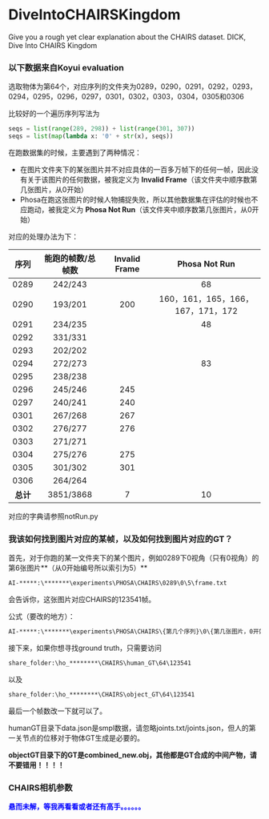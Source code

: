 # DiveIntoCHAIRSKingdom
Give you a rough yet clear explanation about the CHAIRS dataset.
DICK, Dive Into CHAIRS Kingdom

### 以下数据来自Koyui evaluation

选取物体为第64个，对应序列的文件夹为0289，0290，0291，0292，0293，0294，0295，0296，0297，0301，0302，0303，0304，0305和0306

比较好的一个遍历序列写法为

```python
seqs = list(range(289, 298)) + list(range(301, 307))
seqs = list(map(lambda x: '0' + str(x), seqs))
```

在跑数据集的时候，主要遇到了两种情况：

- 在图片文件夹下的某张图片并不对应具体的一百多万帧下的任何一帧，因此没有关于该图片的任何数据，被我定义为 **Invalid Frame**（该文件夹中顺序数第几张图片，从0开始）
- Phosa在跑这张图片的时候人物捕捉失败，所以其他数据集在评估的时候也不应跑动，被我定义为 **Phosa Not Run**（该文件夹中顺序数第几张图片，从0开始）

对应的处理办法为下：

|   序列   | 能跑的帧数/总帧数 | Invalid Frame |           Phosa Not Run           |
| :------: | :---------------: | :-----------: | :-------------------------------: |
|   0289   |      242/243      |               |                68                 |
|   0290   |      193/201      |      200      | 160，161，165，166，167，171，172 |
|   0291   |      234/235      |               |                48                 |
|   0292   |      331/331      |               |                                   |
|   0293   |      202/202      |               |                                   |
|   0294   |      272/273      |               |                83                 |
|   0295   |      238/238      |               |                                   |
|   0296   |      245/246      |      245      |                                   |
|   0297   |      240/241      |      240      |                                   |
|   0301   |      267/268      |      267      |                                   |
|   0302   |      276/277      |      276      |                                   |
|   0303   |      271/271      |               |                                   |
|   0304   |      275/276      |      275      |                                   |
|   0305   |      301/302      |      301      |                                   |
|   0306   |      264/264      |               |                                   |
| **总计** |     3851/3868     |       7       |                10                 |

对应的字典请参照notRun.py

### 我该如何找到图片对应的某帧，以及如何找到图片对应的GT？

首先，对于你跑的某一文件夹下的某个图片，例如0289下0视角（只有0视角）的第6张图片**（从0开始编号所以索引为5）**

```cmd
AI-*****:\*******\experiments\PHOSA\CHAIRS\0289\0\5\frame.txt
```

会告诉你，这张图片对应CHAIRS的123541帧。

公式（要改的地方）：

```cmd
AI-*****:\*******\experiments\PHOSA\CHAIRS\{第几个序列}\0\{第几张图片，0开始标号}\frame.txt
```

接下来，如果你想寻找ground truth，只需要访问

```cmd
share_folder:\ho_********\CHAIRS\human_GT\64\123541
```

以及

```cmd
share_folder:\ho_********\CHAIRS\object_GT\64\123541
```

最后一个帧数改一下就可以了。

humanGT目录下data.json是smpl数据，请忽略joints.txt/joints.json，但人的第一关节点的位移对于物体GT生成是必要的。

**objectGT目录下的GT是combined_new.obj，其他都是GT合成的中间产物，请不要错用！！！！**

### CHAIRS相机参数

**<font color='blue'> 悬而未解，等我再看看或者还有高手。。。。。。</font>**
